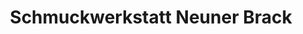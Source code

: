---
title: "Schmuckwerkstatt Neuner Brack"
url: /muenchen/schmuckwerkstatt-neuner-brack/
shop: Schmuck
---
